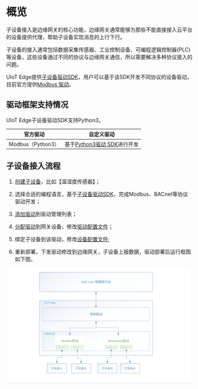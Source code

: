 # 概览

子设备接入是边缘网关的核心功能，边缘网关通常能够为那些不能直接接入云平台的设备提供代理，帮助子设备实现消息的上行下行。

子设备的接入通常包括数据采集传感器、工业控制设备、可编程逻辑控制器(PLC)等设备，这些设备通过不同的协议与边缘网关通信，所以需要解决多种协议接入的问题。

UIoT Edge提供[子设备驱动SDK](/uiot-edge/edge_development/subdev_driver_SDK/overview)，用户可以基于该SDK开发不同协议的设备驱动，目前官方提供[Modbus 驱动](/uiot-edge/edge_development/subdev_driver_SDK/offical_modbus_driver)。



## 驱动框架支持情况

UIoT Edge子设备驱动SDK支持Python3。

| 官方驱动          | 自定义驱动                      |
| ----------------- | ------------------------------- |
| Modbus（Python3） | 基于[Python3驱动 SDK](/uiot-edge/edge_development/subdev_driver_SDK/python3_SDK_intro)进行开发 |



## 子设备接入流程

1. [创建子设备](/uiot-edge/user_guide/edge_subdevice/create_subdevice)，比如【温湿度传感器】；

2. 选择合适的编程语言，基于[子设备驱动SDK](/uiot-edge/edge_development/subdev_driver_SDK/overview)，完成Modbus、BACnet等协议驱动开发；

3. [添加驱动](/uiot-edge/user_guide/subdevice_driver_access/driver_development#添加驱动)到驱动管理列表；

4. [分配驱动](/uiot-edge/user_guide/subdevice_driver_access/driver_allocate)到网关设备，修改[驱动配置文件](/uiot-edge/user_guide/subdevice_driver_access/driver_allocate#驱动相关配置)；

5. 绑定子设备到该驱动，修改[设备配置文件](/uiot-edge/user_guide/subdevice_driver_access/driver_allocate#驱动相关配置);

6. 重新部署，下发驱动修改到边缘网关，子设备上报数据，驱动部署后运行框图如下图。

   

![子设备驱动接入框图](../../images/子设备驱动接入框图.png)